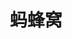 ---
description: 不错的旅行游记可以做参考。蚂蜂窝不知道哪里找到这些爱炫的。。。
layout: post
results:
- primaryGenreName: Travel
  version: '1.0'
  trackViewUrl: https://itunes.apple.com/cn/app/ma-feng-wo/id681014183?mt=8&uo=4
  artworkUrl100: http://a669.phobos.apple.com/us/r30/Purple4/v4/84/77/6b/84776b98-916e-a9ba-14f6-7de1f9d068c3/mzl.blxzpmwm.png
  artworkUrl60: http://a224.phobos.apple.com/us/r30/Purple4/v4/43/9f/bf/439fbf7b-18eb-10db-a533-1da6a6f5e132/MFWAppIcon.png
  userRatingCountForCurrentVersion: 6
  sellerName: Beijing Mafengwo Network Technology Co.,Ltd.
  supportedDevices:
  - iPad2Wifi
  - iPadThirdGen
  - iPhone4S
  - iPodTouchourthGen
  - iPhone5
  - iPadFourthGen
  - iPadMini4G
  - iPadFourthGen4G
  - iPadWifi
  - iPhone5s
  - iPodTouchThirdGen
  - iPhone4
  - iPodTouchFifthGen
  - iPhone-3GS
  - iPadMini
  - iPad3G
  - iPhone5c
  - iPadThirdGen4G
  - iPad23G
  genres:
  - 旅行
  - 工具
  trackName: 蚂蜂窝
  description: 蚂蜂窝，为你呈现最精彩的游记，给你直播最好玩的旅行!
  price: 0
  trackId: 681014183
  releaseDate: '2013-10-07T12:56:33Z'
  screenshotUrls:
  - http://a3.mzstatic.com/us/r30/Purple4/v4/37/c5/fe/37c5fed3-d0e5-0907-ae8d-b6976b391e16/screen1136x1136.jpeg
  - http://a3.mzstatic.com/us/r30/Purple6/v4/18/8e/2a/188e2af2-5e70-c8ed-41c7-9c88b925abca/screen1136x1136.jpeg
  artistViewUrl: https://itunes.apple.com/cn/artist/beijing-mafengwo-network-technology/id406596435?uo=4
  primaryGenreId: 6003
  userRatingCount: 6
  averageUserRatingForCurrentVersion: 5
  kind: software
  fileSizeBytes: '5616552'
  bundleId: com.mafengwo.MFWIOS
  sellerUrl: http://www.mafengwo.cn/app/intro/wengweng.php
  trackContentRating: 4+
  artistName: Beijing Mafengwo Network Technology Co.,Ltd.
  trackCensoredName: 蚂蜂窝
  isGameCenterEnabled: false
  contentAdvisoryRating: 4+
  languageCodesISO2A:
  - ZH
  averageUserRating: 5
  features: &a []
  wrapperType: software
  artworkUrl512: http://a669.phobos.apple.com/us/r30/Purple4/v4/84/77/6b/84776b98-916e-a9ba-14f6-7de1f9d068c3/mzl.blxzpmwm.png
  formattedPrice: 免费
  artistId: 406596435
  genreIds:
  - '6003'
  - '6002'
  currency: CNY
  ipadScreenshotUrls: *a
category: 旅行
tags: tag1
resultCount: 1
title: 蚂蜂窝

---